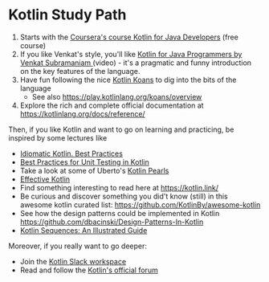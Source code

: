 # Kotlin Study Path

1. Starts with the [Coursera's course Kotlin for Java Developers](https://www.coursera.org/learn/kotlin-for-java-developers/) (free course)
2. If you like Venkat's style, you'll like [Kotlin for Java Programmers by Venkat Subramaniam
](https://www.youtube.com/watch?v=7EVXypZDOos) (video) - it's a pragmatic and funny introduction on the key features of the language.
3. Have fun following the nice [Kotlin Koans](https://kotlinlang.org/docs/tutorials/koans.html) to dig into the bits of the language
    * See also https://play.kotlinlang.org/koans/overview
4. Explore the rich and complete official documentation at https://kotlinlang.org/docs/reference/

Then, if you like Kotlin and want to go on learning and practicing, be inspired by some lectures like

* [Idiomatic Kotlin. Best Practices](https://phauer.com/2017/idiomatic-kotlin-best-practices/)
* [Best Practices for Unit Testing in Kotlin
](https://phauer.com/2018/best-practices-unit-testing-kotlin/)
* Take a look at some of Uberto's [Kotlin Pearls](https://proandroiddev.com/kotlin-pearls-multiple-inheritance-3f4d427141a5)
* [Effective Kotlin](https://medium.com/@appmattus/effective-kotlin-31215a6cf847)
* Find something interesting to read here at https://kotlin.link/
* Be curious and discover something you did't know (still) in this awesome kotlin curated list: https://github.com/KotlinBy/awesome-kotlin
* See how the design patterns could be implemented in Kotlin https://github.com/dbacinski/Design-Patterns-In-Kotlin
* [Kotlin Sequences: An Illustrated Guide
](https://typealias.com/guides/kotlin-sequences-illustrated-guide/)

Moreover, if you really want to go deeper:

* Join the [Kotlin Slack workspace](https://surveys.jetbrains.com/s3/kotlin-slack-sign-up)
* Read and follow the [Kotlin's official forum](https://discuss.kotlinlang.org/)
